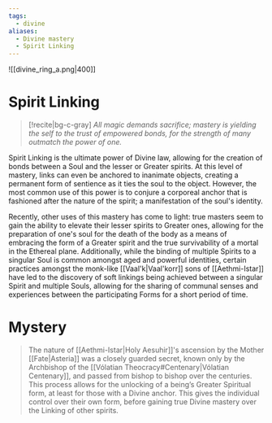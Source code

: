 ```yaml
---
tags:
  - divine
aliases:
  - Divine mastery
  - Spirit Linking
---
```

![[divine_ring_a.png|400]]

# Spirit Linking
>[!recite|bg-c-gray]  *All magic demands sacrifice; mastery is yielding the self to the trust of empowered bonds, for the strength of many outmatch the power of one.*

Spirit Linking is the ultimate power of Divine law, allowing for the creation of bonds between a Soul and the lesser or Greater spirits. At this level of mastery, links can even be anchored to inanimate objects, creating a permanent form of sentience as it ties the soul to the object. However, the most common use of this power is to conjure a corporeal anchor that is fashioned after the nature of the spirit; a manifestation of the soul's identity.

Recently, other uses of this mastery has come to light: true masters seem to gain the ability to elevate their lesser spirits to Greater ones, allowing for the preparation of one's soul for the death of the body as a means of embracing the form of a Greater spirit and the true survivability of a mortal in the Ethereal plane. 
Additionally, while the binding of multiple Spirits to a singular Soul is common amongst aged and powerful identities, certain practices amongst the monk-like [[Vaal'k|Vaal'korr]] sons of [[Aethmi-Istar]] have led to the discovery of soft linkings being achieved between a singular Spirit and multiple Souls, allowing for the sharing of communal senses and experiences between the participating Forms for a short period of time.

# Mystery
>The nature of [[Aethmi-Istar|Holy Aesuhir]]'s ascension by the Mother [[Fate|Asteria]] was a closely guarded secret, known only by the Archbishop of the [[Vólatian Theocracy#Centenary|Vólatian Centenary]], and passed from bishop to bishop over the centuries. This process allows for the unlocking of a being’s Greater Spiritual form, at least for those with a Divine anchor. This gives the individual control over their own form, before gaining true Divine mastery over the Linking of other spirits.